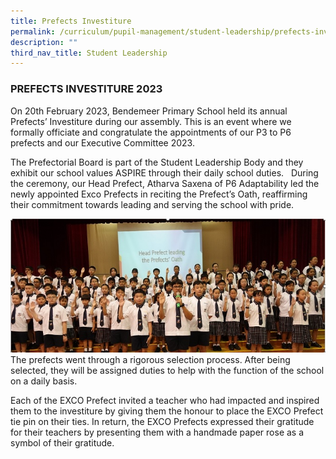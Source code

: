 ```yaml
---
title: Prefects Investiture
permalink: /curriculum/pupil-management/student-leadership/prefects-investiture-2021/
description: ""
third_nav_title: Student Leadership
---
```

### PREFECTS INVESTITURE 2023

On 20th February 2023, Bendemeer Primary School held its annual Prefects’ Investiture during our assembly. This is an event where we formally officiate and congratulate the appointments of our P3 to P6 prefects and our Executive Committee 2023.

The Prefectorial Board is part of the Student Leadership Body and they exhibit our school values ASPIRE through their daily school duties.&nbsp;&nbsp; During the ceremony, our Head Prefect, Atharva Saxena of P6 Adaptability led the newly appointed Exco Prefects in reciting the Prefect’s Oath, reaffirming their commitment towards leading and serving the school with pride.

  ![](/images/Prefects.jpg)<br>
The prefects went through a rigorous selection process. After being selected, they will be assigned duties to help with the function of the school on a daily basis.

Each of the EXCO Prefect invited a teacher who had impacted and inspired them to the investiture by giving them the honour to place the EXCO Prefect tie pin on their ties. In return, the EXCO Prefects expressed their gratitude for their teachers by presenting them with a handmade paper rose as a symbol of their gratitude.